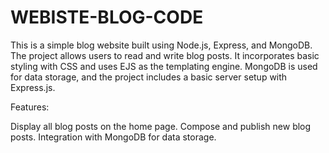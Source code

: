 # WEBISTE-BLOG-CODE


This is a simple blog website built using Node.js, Express, and MongoDB. The project allows users to read and write blog posts. It incorporates basic styling with CSS and uses EJS as the templating engine. MongoDB is used for data storage, and the project includes a basic server setup with Express.js.

Features:

Display all blog posts on the home page.
Compose and publish new blog posts.
Integration with MongoDB for data storage.
